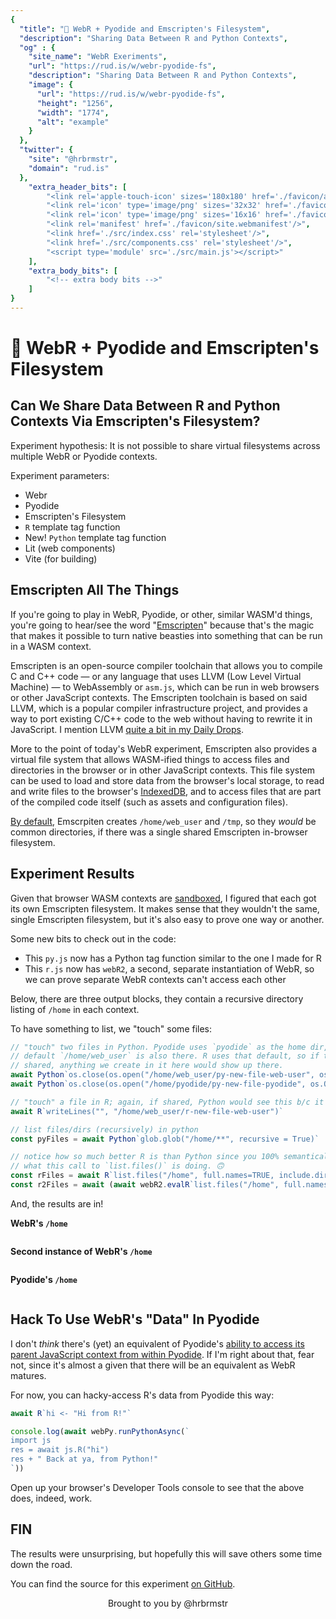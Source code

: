 ```yaml
---
{
  "title": "🧪 WebR + Pyodide and Emscripten's Filesystem",
  "description": "Sharing Data Between R and Python Contexts",
  "og" : {
    "site_name": "WebR Exeriments",
    "url": "https://rud.is/w/webr-pyodide-fs",
    "description": "Sharing Data Between R and Python Contexts",
    "image": {
      "url": "https://rud.is/w/webr-pyodide-fs",
      "height": "1256",
      "width": "1774",
      "alt": "example"
    }
  },
  "twitter": {
    "site": "@hrbrmstr",
    "domain": "rud.is"
  },
	"extra_header_bits": [
		"<link rel='apple-touch-icon' sizes='180x180' href='./favicon/apple-touch-icon.png'/>",
		"<link rel='icon' type='image/png' sizes='32x32' href='./favicon/favicon-32x32.png'/>",
		"<link rel='icon' type='image/png' sizes='16x16' href='./favicon/favicon-16x16.png'/>",
		"<link rel='manifest' href='./favicon/site.webmanifest'/>",
		"<link href='./src/index.css' rel='stylesheet'/>",
		"<link href='./src/components.css' rel='stylesheet'/>",
		"<script type='module' src='./src/main.js'></script>"
	],
	"extra_body_bits": [
		"<!-- extra body bits -->"
	]
}
---
```

# 🧪 WebR + Pyodide and Emscripten's Filesystem

<status-message id="webr-status" text="WebR Loading…"></status-message>

## Can We Share Data Between R and Python Contexts Via Emscripten's Filesystem?

Experiment hypothesis: It is not possible to share virtual filesystems across multiple WebR or Pyodide contexts.

Experiment parameters:

- Webr
- Pyodide
- Emscripten's Filesystem
- `R` template tag function
- <span class="pill">New!</span> `Python` template tag function
- Lit (web components)
- Vite (for building)

## Emscripten All The Things

If you're going to play in WebR, Pyodide, or other, similar WASM'd things, you're going to hear/see the word "[Emscripten](https://emscripten.org/)" because that's the magic that makes it possible to turn native beasties into something that can be run in a WASM context.

Emscripten is an open-source compiler toolchain that allows you to compile C and C++ code — or any language that uses LLVM (Low Level Virtual Machine) — to WebAssembly or `asm.js`, which can be run in web browsers or other JavaScript contexts. The Emscripten toolchain is based on said LLVM, which is a popular compiler infrastructure project, and provides a way to port existing C/C++ code to the web without having to rewrite it in JavaScript. I mention LLVM [quite a bit in my Daily Drops](https://dailyfinds.hrbrmstr.dev/archive?sort=search&search=llvm).

More to the point of today's WebR experiment, Emscripten also provides a virtual file system that allows WASM-ified things to access files and directories in the browser or in other JavaScript contexts. This file system can be used to load and store data from the browser's local storage, to read and write files to the browser's [IndexedDB](https://developer.mozilla.org/en-US/docs/Web/API/IndexedDB_API), and to access files that are part of the compiled code itself (such as assets and configuration files).

[By default](https://emscripten.org/docs/api_reference/Filesystem-API.html?highlight=web_user), Emscrpiten creates `/home/web_user` and `/tmp`, so they _would_ be common directories, if there was a single shared Emscripten in-browser filesystem.

## Experiment Results

Given that browser WASM contexts are [sandboxed](https://webassembly.org/docs/security/), I figured that each got its own Emscripten filesystem. It makes sense that they wouldn't the same, single Emscripten filesystem, but it's also easy to prove one way or another. 

Some new bits to check out in the code:

- This `py.js` now has a Python tag function similar to the one I made for R
- This `r.js` now has `webR2`, a second, separate instantiation of WebR, so we can prove separate WebR contexts can't access each other

Below, there are three output blocks, they contain a recursive directory listing of `/home` in each context.

To have something to list, we "touch" some files:

```js
// "touch" two files in Python. Pyodide uses `pyodide` as the home dir, but Emscripten's
// default `/home/web_user` is also there. R uses that default, so if this filesystem was
// shared, anything we create in it here would show up there.
await Python`os.close(os.open("/home/web_user/py-new-file-web-user", os.O_CREAT))`
await Python`os.close(os.open("/home/pyodide/py-new-file-pyodide", os.O_CREAT))`

// "touch" a file in R; again, if shared, Python would see this b/c it has `/home/web_user`
await R`writeLines("", "/home/web_user/r-new-file-web-user")`

// list files/dirs (recursively) in python
const pyFiles = await Python`glob.glob("/home/**", recursive = True)`

// notice how so much better R is than Python since you 100% semantically know
// what this call to `list.files()` is doing. 🙃
const rFiles = await R`list.files("/home", full.names=TRUE, include.dirs=TRUE, recursive=TRUE)`
const r2Files = await (await webR2.evalR`list.files("/home", full.names=TRUE, include.dirs=TRUE, recursive=TRUE)`).toJs()
```

And, the results are in!

**WebR's `/home`**
<pre class="shiki" id="r-fs"></pre>

**Second instance of WebR's `/home`**
<pre class="shiki" id="r2-fs"></pre>

**Pyodide's `/home`**
<pre class="shiki" id="py-fs"></pre>

## Hack To Use WebR's "Data" In Pyodide

I don't _think_ there's (yet) an equivalent of Pyodide's [ability to access its parent JavaScript context from within Pyodide](https://pyodide.org/en/stable/usage/quickstart.html#accessing-javascript-scope-from-python). If I'm right about that, fear not, since it's almost a given that there will be an equivalent as WebR matures.

For now, you can hacky-access R's data from Pyodide this way:

```js
await R`hi <- "Hi from R!"`

console.log(await webPy.runPythonAsync(`
import js
res = await js.R("hi")
res + " Back at ya, from Python!"
`))
```

Open up your browser's Developer Tools console to see that the above does, indeed, work.

## FIN

The results were unsurprising, but hopefully this will save others some time down the road.

You can find the source for this experiment [on GitHub](https://github.com/hrbrmstr/webr-pyodide-fs).

<p style="text-align: center">Brought to you by @hrbrmstr</p>
